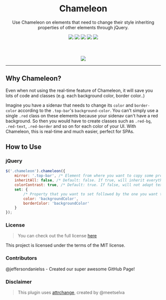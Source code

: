 
<h1 align="center"> Chameleon</h1>
<p align="center">Use Chameleon on elements that need to change their style inheriting properties of other elements through jQuery.</p>

<p align="center">
  <img src="https://img.shields.io/badge/license-MIT-blue.svg">
  <a href="https://github.com/guivr/chameleon/stargazers"><img src="https://img.shields.io/github/stars/guivr/chameleon.svg"></a>
  <a href="https://github.com/guivr/chameleon/issues"><img src="https://img.shields.io/github/issues/guivr/chameleon.svg"></a>
  <img src="https://img.shields.io/badge/version-0.4-green.svg">
  <a href="http://codepen.io/guivr/pen/Vjrmzr"><img src="https://img.shields.io/badge/demo-online-green.svg"></a>
  <br><br><br><br>
  <img src="http://i.imgur.com/vsAxG2X.gif">
</p>

---

## Why Chameleon?
Even when not using the real-time feature of Chameleon, it will save you lots of code and classes (e.g. each background color, border color..)

Imagine you have a sidenav that needs to change its `color` and `border-color` according to the `.top-bar`'s `background-color`. You can't simply use a single `.red` class on these elements because your sidenav can't have a red background. So then you would have to create classes such as `.red-bg`, `.red-text`, `.red-border` and so on for each color of your UI. With Chameleon, this is real-time and much easier, perfect for SPAs.

## How to Use
### jQuery
```js
$('.chameleon').chameleon({
	mirror: '.top-bar', /* Element from where you want to copy some properties */
	inheritAll: false, /* Default: false. If true, will inherit everything */
 	colorContrast: true, /* Default: true. If false, will not adapt text for readability */
	set: {
		/* Property that you want to set followed by the one you want to copy */
		color: 'backgroundColor',
		borderColor: 'backgroundColor'
	}
});
```

### License
> You can check out the full license [here](https://github.com/guivr/Chameleon/blob/master/LICENSE)

This project is licensed under the terms of the MIT license.

### Contributors
@jeffersondanielss - Created our super awesome GitHub Page!

### Disclaimer
> This plugin uses [attrchange](https://github.com/meetselva/attrchange), created by @meetselva
